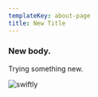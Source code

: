 ```yaml
---
templateKey: about-page
title: New Title
---
```

### New body.

Trying something new.

![swiftly](/img/icon-76.png)
